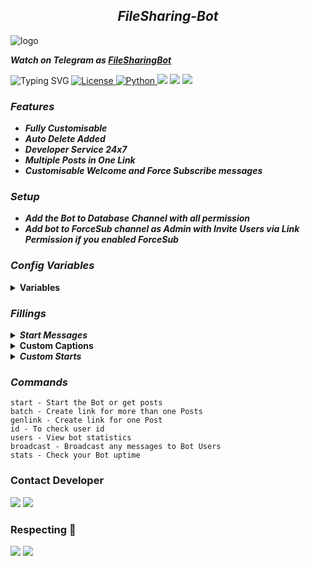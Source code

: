<h2 align="center">
    <i>FileSharing-Bot</i>
</h2>

<img src="https://files.catbox.moe/3m854m.jpg" alt="logo" target="/blank">

_**Watch on Telegram as [FileSharingBot](https://t.me/neonfilesbot)**_

![Typing SVG](https://readme-typing-svg.herokuapp.com/?lines=NEON+FILE+SHARING+BOT+!!;CREATED+BY+MYSELFNEON!;A+SIMPLE+BOT+WITH+MULTI+FEATURES!&color=00FF00)
<a href="https://github.com/MyselfNeon/FileSharing-Bot/blob/master/LICENSE"> <img src="https://img.shields.io/badge/License- GPL 3.0 license -blueviolet?style=for-the-badge" alt="License" /> </a>
<a href="https://www.python.org/"> <img src="https://img.shields.io/badge/Written%20in-Python-skyblue?style=for-the-badge&logo=python" alt="Python" /> </a>
<a href="https://pypi.org/project/Pyrogram/"> <img src="https://img.shields.io/pypi/v/pyrogram?color=white&label=pyrogram&logo=python&logoColor=blue&style=for-the-badge" /></a>
<a href="https://github.com/Myselfneon/FileSharing-Bot"> <img src="https://img.shields.io/github/repo-size/myselfneon/FileSharing-bot?color=skyblue&logo=github&logoColor=blue&style=for-the-badge" /></a>
<a href="https://github.com/MyselfNeon/FileSharing-Bot"> <img src="https://img.shields.io/github/last-commit/myselfneon/FileSharing-bot?color=black&logo=github&logoColor=black&style=for-the-badge" /></a>

### _Features_
<b><i>
- Fully Customisable
- Auto Delete Added
- Developer Service 24x7
- Multiple Posts in One Link
- Customisable Welcome and Force Subscribe messages
</b></i>

### _Setup_
<b><i>
- Add the Bot to Database Channel with all permission
- Add bot to ForceSub channel as Admin with Invite Users via Link Permission if you enabled ForceSub
</b></i>

### _Config Variables_

<details><summary><b>Variables</summary></b></summary>

* [`API_ID`] - _**From  <a href='https://my.telegram.org/'>Telegram Auth**_</a>
* [`API_HASH`] - _**From <a href='https://my.telegram.org/'>Telegram Auth**_</a>
* [`BOT_TOKEN`] - _**From <a href='https://t.me/botfather'>BotFather**_</a>
* [`DB_URL`] - _**Your<a href='https://cloud.mongodb.com/'> MongoDB Url**_</a>
* [`DB_NAME`] - _**Your <a href='https://cloud.mongodb.com/'>MongoDB database Name**_</a>
* [`OWNER_ID`] _**Your Telegram Id**_
* [`FILE_AUTO_DELETE`] _**File Auto Delete, value in seconds**_
* [`CHANNEL_ID`] _**Your DataBase Channel ID**_
* [`FORCE_SUB_CHANNEL`] _**Your ForseSub Channel ID**_
</details>

### _Fillings_

<details><summary><b><i>Start Messages</i></summary></b></summary>

* `{first}` - _**User first name**_
* `{last}` - _**User last name**_
* `{id}` - _**User ID**_
* `{mention}` - _**Mention the user**_
* `{username}` - _**Username**_
</details>

<details><summary><b>Custom Captions</summary></b></summary>

* `{filename}` - _**Name of File**_
* `{previouscaption}` - _**Original Caption**_
</details>

<details><summary><b><i>Custom Starts</i></summary></b></summary>

* `{uptime}` - _**Bot Uptime**_
</details>

### _Commands_

```
start - Start the Bot or get posts
batch - Create link for more than one Posts
genlink - Create link for one Post
id - To check user id
users - View bot statistics
broadcast - Broadcast any messages to Bot Users
stats - Check your Bot uptime
```

<h3>Contact Developer</h3>

<a href="https://telegram.me/OnionXbot"><img src="https://img.shields.io/badge/-Contact%20Dev-blue.svg?style=for-the-badge&logo=Telegram"></a>
<a href="https://telegram.me/neonfiles"><img src="https://img.shields.io/badge/-Update%20Channel-blue.svg?style=for-the-badge&logo=Telegram"></a>

### Respecting 🌊

<a href="https://github.com/myselfneon"><img src="https://img.shields.io/badge/-Developer%20-red.svg?style=for-the-badge&logo=Github"></a>
<a href='https://github.com/myselfnron'></a>
<a href="https://telegram.me/myselfneon"><img src="https://img.shields.io/badge/-Developer%20-blue.svg?style=for-the-badge&logo=Telegram"></a>

